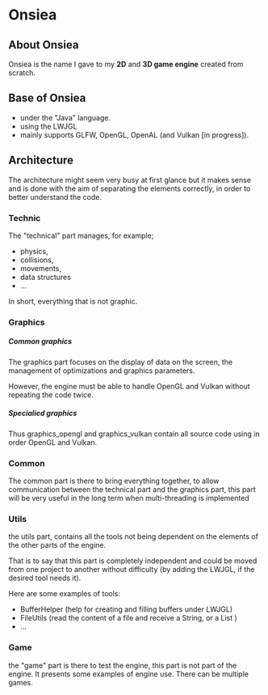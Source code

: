 # Onsiea

## About Onsiea

Onsiea is the name I gave to my **2D** and **3D game engine** created from scratch.

## Base of Onsiea

- under the "Java" language.
- using the LWJGL
- mainly supports GLFW, OpenGL, OpenAL (and Vulkan [in progress]).

## Architecture

The architecture might seem very busy at first glance but it makes sense and is done with the aim of separating the elements correctly, in order to better understand the code.

### Technic

The "technical" part manages, for example;
- physics,
- collisions,
- movements,
- data structures
- ...

In short, everything that is not graphic.

### Graphics

##### Common graphics
The graphics part focuses on the display of data on the screen, the management of optimizations and graphics parameters.

However, the engine must be able to handle OpenGL and Vulkan without repeating the code twice.

##### Specialied graphics

Thus graphics_opengl and graphics_vulkan contain all source code using in order OpenGL and Vulkan.

### Common

The common part is there to bring everything together, to allow communication between the technical part and the graphics part, this part will be very useful in the long term when multi-threading is implemented

### Utils


the utils part, contains all the tools not being dependent on the elements of the other parts of the engine.

That is to say that this part is completely independent and could be moved from one project to another without difficulty (by adding the LWJGL, if the desired tool needs it).

Here are some examples of tools:
- BufferHelper
 (help for creating and filling buffers under LWJGL)
- FileUtils (read the content of a file and receive a String, or a List <String>)
- ...

### Game

the "game" part is there to test the engine, this part is not part of the engine. It presents some examples of engine use. There can be multiple games.
